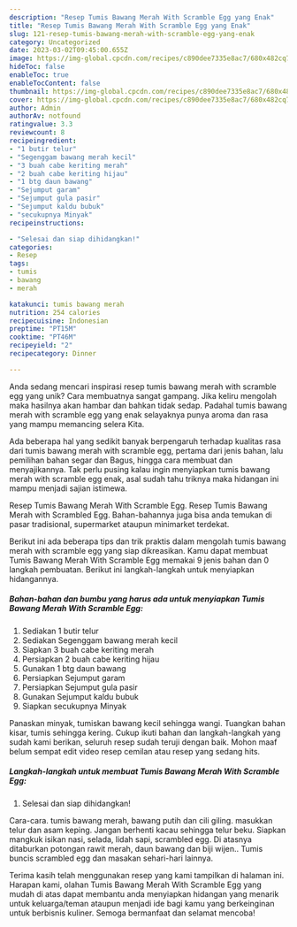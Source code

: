 ```yaml
---
description: "Resep Tumis Bawang Merah With Scramble Egg yang Enak"
title: "Resep Tumis Bawang Merah With Scramble Egg yang Enak"
slug: 121-resep-tumis-bawang-merah-with-scramble-egg-yang-enak
category: Uncategorized
date: 2023-03-02T09:45:00.655Z
image: https://img-global.cpcdn.com/recipes/c890dee7335e8ac7/680x482cq70/tumis-bawang-merah-with-scramble-egg-foto-resep-utama.jpg
hideToc: false
enableToc: true
enableTocContent: false
thumbnail: https://img-global.cpcdn.com/recipes/c890dee7335e8ac7/680x482cq70/tumis-bawang-merah-with-scramble-egg-foto-resep-utama.jpg
cover: https://img-global.cpcdn.com/recipes/c890dee7335e8ac7/680x482cq70/tumis-bawang-merah-with-scramble-egg-foto-resep-utama.jpg
author: Admin
authorAv: notfound
ratingvalue: 3.3
reviewcount: 8
recipeingredient:
- "1 butir telur"
- "Segenggam bawang merah kecil"
- "3 buah cabe keriting merah"
- "2 buah cabe keriting hijau"
- "1 btg daun bawang"
- "Sejumput garam"
- "Sejumput gula pasir"
- "Sejumput kaldu bubuk"
- "secukupnya Minyak"
recipeinstructions:

- "Selesai dan siap dihidangkan!"
categories:
- Resep
tags:
- tumis
- bawang
- merah

katakunci: tumis bawang merah 
nutrition: 254 calories
recipecuisine: Indonesian
preptime: "PT15M"
cooktime: "PT46M"
recipeyield: "2"
recipecategory: Dinner

---
```





Anda sedang mencari inspirasi resep tumis bawang merah with scramble egg yang unik? Cara membuatnya sangat gampang. Jika keliru mengolah maka hasilnya akan hambar dan bahkan tidak sedap. Padahal tumis bawang merah with scramble egg yang enak selayaknya punya aroma dan rasa yang mampu memancing selera Kita.





Ada beberapa hal yang sedikit banyak berpengaruh terhadap kualitas rasa dari tumis bawang merah with scramble egg, pertama dari jenis bahan, lalu pemilihan bahan segar dan Bagus, hingga cara membuat dan menyajikannya. Tak perlu pusing kalau ingin menyiapkan tumis bawang merah with scramble egg enak,      asal sudah tahu triknya maka hidangan ini mampu menjadi sajian istimewa.














Resep Tumis Bawang Merah With Scramble Egg. Resep Tumis Bawang Merah with Scrambled Egg. Bahan-bahannya juga bisa anda temukan di pasar tradisional, supermarket ataupun minimarket terdekat.






Berikut ini ada beberapa tips dan trik praktis dalam mengolah tumis bawang merah with scramble egg yang siap dikreasikan. Kamu dapat membuat Tumis Bawang Merah With Scramble Egg memakai 9 jenis bahan dan 0 langkah pembuatan. Berikut ini langkah-langkah untuk menyiapkan hidangannya.

<!--inarticleads1-->

##### Bahan-bahan dan bumbu yang harus ada untuk menyiapkan Tumis Bawang Merah With Scramble Egg:

1. Sediakan 1 butir telur
1. Sediakan Segenggam bawang merah kecil
1. Siapkan 3 buah cabe keriting merah
1. Persiapkan 2 buah cabe keriting hijau
1. Gunakan 1 btg daun bawang
1. Persiapkan Sejumput garam
1. Persiapkan Sejumput gula pasir
1. Gunakan Sejumput kaldu bubuk
1. Siapkan secukupnya Minyak


Panaskan minyak, tumiskan bawang kecil sehingga wangi. Tuangkan bahan kisar, tumis sehingga kering. Cukup ikuti bahan dan langkah-langkah yang sudah kami berikan, seluruh resep sudah teruji dengan baik. Mohon maaf belum sempat edit video resep cemilan atau resep yang sedang hits. 

<!--inarticleads2-->

##### Langkah-langkah untuk membuat Tumis Bawang Merah With Scramble Egg:


1. Selesai dan siap dihidangkan!

Cara-cara. tumis bawang merah, bawang putih dan cili giling. masukkan telur dan asam keping. Jangan berhenti kacau sehingga telur beku. Siapkan mangkuk isikan nasi, selada, lidah sapi, scrambled egg. Di atasnya ditaburkan potongan rawit merah, daun bawang dan biji wijen.. Tumis buncis scrambled egg dan masakan sehari-hari lainnya. 

Terima kasih telah menggunakan resep yang kami tampilkan di halaman ini. Harapan kami, olahan Tumis Bawang Merah With Scramble Egg yang mudah di atas dapat membantu anda menyiapkan hidangan yang menarik untuk keluarga/teman ataupun menjadi ide bagi kamu yang berkeinginan untuk berbisnis kuliner. Semoga bermanfaat dan selamat mencoba!

